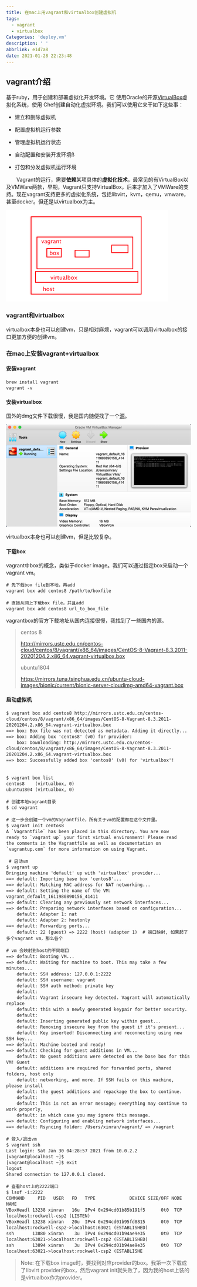 ```yaml
---
title: 在mac上用vagrant和virtualbox创建虚拟机
tags:
  - vagrant
  - virtualbox
Categories: 'deploy,vm'
description: ' '
abbrlink: e1d7a8
date: 2021-01-28 22:23:48
---
```


## vagrant介绍

基于ruby，用于创建和部署虚拟化开发环境。它 使用Oracle的开源[VirtualBox](https://baike.baidu.com/item/VirtualBox)虚拟化系统，使用 Chef创建自动化虚拟环境。我们可以使用它来干如下这些事：

- 建立和删除虚拟机

- 配置虚拟机运行参数

- 管理虚拟机运行状态

- 自动配置和安装开发环境ß

- 打包和分发虚拟机运行环境

　　Vagrant的运行，需要**依赖**某项具体的**虚拟化技术**，最常见的有VirtualBox以及VMWare两款，早期，Vagrant只支持VirtualBox，后来才加入了VMWare的支持。现在vagrant支持更多的虚拟化系统，包括libvirt，kvm，qemu，vmware，甚至docker。但还是以virtualbox为主。

<img src="vagrant-intro/image-20210128223212650.png" alt="image-20210128223212650" style="zoom:50%;" />

### vagrant和virtualbox

virtualbox本身也可以创建vm，只是相对麻烦，vagrant可以调用virtualbox的接口更加方便的创建vm。



### 在mac上安装vagrant+virtualbox

#### 安装vagrant

```shell
brew install vagrant
vagrant -v
```

#### 安装virtualbox

国外的dmg文件下载很慢，我是国内随便找了一个[源](https://ftp-new-pc.pconline.com.cn/pub/download/201909/pconline1567810102832.dmg?md5=dLIvaxUfMIGWrr-oloz2Jg&expires=1611979478)。

<img src="vagrant-intro/image-20210130123540411.png" alt="image-20210130123540411" style="zoom:50%;" />

virtualbox本身也可以创建vm，但是比较复杂。



#### 下载box

vagrant中box的概念，类似于docker image。我们可以通过指定box来启动一个vagrant vm。

```shell
# 先下载box file到本地，再add
vagrant box add centos8 /path/to/boxfile

# 直接从网上下载box file，并且add
vagrant box add centos8 url_to_box_file
```

vagrantbox的官方下载地址从国内连接很慢，我找到了一些国内的源。

>centos 8
>
>http://mirrors.ustc.edu.cn/centos-cloud/centos/8/vagrant/x86_64/images/CentOS-8-Vagrant-8.3.2011-20201204.2.x86_64.vagrant-virtualbox.box
>
>ubuntu1804
>
>https://mirrors.tuna.tsinghua.edu.cn/ubuntu-cloud-images/bionic/current/bionic-server-cloudimg-amd64-vagrant.box

#### 启动虚拟机

```shell
$ vagrant box add centos8 http://mirrors.ustc.edu.cn/centos-cloud/centos/8/vagrant/x86_64/images/CentOS-8-Vagrant-8.3.2011-20201204.2.x86_64.vagrant-virtualbox.box
==> box: Box file was not detected as metadata. Adding it directly...
==> box: Adding box 'centos8' (v0) for provider:
    box: Downloading: http://mirrors.ustc.edu.cn/centos-cloud/centos/8/vagrant/x86_64/images/CentOS-8-Vagrant-8.3.2011-20201204.2.x86_64.vagrant-virtualbox.box
==> box: Successfully added box 'centos8' (v0) for 'virtualbox'!


$ vagrant box list
centos8    (virtualbox, 0)
ubuntu1804 (virtualbox, 0)

# 创建本地vagrant目录
$ cd vagrant

# 这一步会创建一个vm的Vagrantfile，所有关于vm的配置都在这个文件里。
$ vagrant init centos8
A `Vagrantfile` has been placed in this directory. You are now
ready to `vagrant up` your first virtual environment! Please read
the comments in the Vagrantfile as well as documentation on
`vagrantup.com` for more information on using Vagrant.
 
 # 启动vm
$ vagrant up
Bringing machine 'default' up with 'virtualbox' provider...
==> default: Importing base box 'centos8'...
==> default: Matching MAC address for NAT networking...
==> default: Setting the name of the VM: vagrant_default_1611980890156_41411
==> default: Clearing any previously set network interfaces...
==> default: Preparing network interfaces based on configuration...
    default: Adapter 1: nat
    default: Adapter 2: hostonly
==> default: Forwarding ports...
    default: 22 (guest) => 2222 (host) (adapter 1)  # 端口映射, 如果起了多个vagrant vm，那么各个
    																								# vm 会映射到host的不同端口
==> default: Booting VM...
==> default: Waiting for machine to boot. This may take a few minutes...
    default: SSH address: 127.0.0.1:2222
    default: SSH username: vagrant
    default: SSH auth method: private key
    default:
    default: Vagrant insecure key detected. Vagrant will automatically replace
    default: this with a newly generated keypair for better security.
    default:
    default: Inserting generated public key within guest...
    default: Removing insecure key from the guest if it's present...
    default: Key inserted! Disconnecting and reconnecting using new SSH key...
==> default: Machine booted and ready!
==> default: Checking for guest additions in VM...
    default: No guest additions were detected on the base box for this VM! Guest
    default: additions are required for forwarded ports, shared folders, host only
    default: networking, and more. If SSH fails on this machine, please install
    default: the guest additions and repackage the box to continue.
    default:
    default: This is not an error message; everything may continue to work properly,
    default: in which case you may ignore this message.
==> default: Configuring and enabling network interfaces...
==> default: Rsyncing folder: /Users/xinran/vagrant/ => /vagrant

# 登入/退出vm
$ vagrant ssh
Last login: Sat Jan 30 04:28:57 2021 from 10.0.2.2
[vagrant@localhost ~]$ 
[vagrant@localhost ~]$ exit
logout
Shared connection to 127.0.0.1 closed.

# 查看host上的2222端口
$ lsof -i:2222
COMMAND     PID   USER   FD   TYPE             DEVICE SIZE/OFF NODE NAME
VBoxHeadl 13238 xinran   16u  IPv4 0x294cd01b85b191f5      0t0  TCP localhost:rockwell-csp2 (LISTEN)
VBoxHeadl 13238 xinran   20u  IPv4 0x294cd01b95fd8815      0t0  TCP localhost:rockwell-csp2->localhost:63021 (ESTABLISHED)
ssh       13880 xinran    3u  IPv4 0x294cd01b94ae9e35      0t0  TCP localhost:63021->localhost:rockwell-csp2 (ESTABLISHED)
ssh       13894 xinran    3u  IPv4 0x294cd01b94ae9e35      0t0  TCP localhost:63021->localhost:rockwell-csp2 (ESTABLISHE
```

> Note: 在下载box image时，要找到对应provider的box。我第一次下载成了libvirt provider的box，然后vagrant init就失败了，因为我的host上装的是virtualbox作为provider。